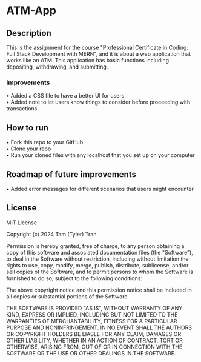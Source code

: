 # ATM-App

## Description

This is the assignment for the course "Professional Certificate in Coding: Full Stack Development with MERN", and it is about a web application that works like an ATM. This application has basic functions including depositing, withdrawing, and submitting.

### Improvements

• Added a CSS file to have a better UI for users <br />
• Added note to let users know things to consider before proceeding with transactions

## How to run
• Fork this repo to your GitHub <br />
• Clone your repo <br />
• Run your cloned files with any localhost that you set up on your computer

## Roadmap of future improvements
• Added error messages for different scenarios that users might encounter

## License

MIT License

Copyright (c) 2024 Tam (Tyler) Tran

Permission is hereby granted, free of charge, to any person obtaining a copy
of this software and associated documentation files (the "Software"), to deal
in the Software without restriction, including without limitation the rights
to use, copy, modify, merge, publish, distribute, sublicense, and/or sell
copies of the Software, and to permit persons to whom the Software is
furnished to do so, subject to the following conditions:

The above copyright notice and this permission notice shall be included in all
copies or substantial portions of the Software.

THE SOFTWARE IS PROVIDED "AS IS", WITHOUT WARRANTY OF ANY KIND, EXPRESS OR
IMPLIED, INCLUDING BUT NOT LIMITED TO THE WARRANTIES OF MERCHANTABILITY,
FITNESS FOR A PARTICULAR PURPOSE AND NONINFRINGEMENT. IN NO EVENT SHALL THE
AUTHORS OR COPYRIGHT HOLDERS BE LIABLE FOR ANY CLAIM, DAMAGES OR OTHER
LIABILITY, WHETHER IN AN ACTION OF CONTRACT, TORT OR OTHERWISE, ARISING FROM,
OUT OF OR IN CONNECTION WITH THE SOFTWARE OR THE USE OR OTHER DEALINGS IN THE
SOFTWARE.

